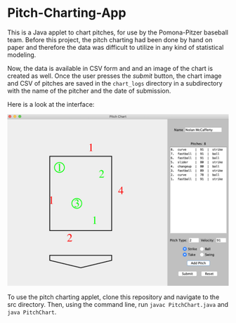 # Pitch-Charting-App

This is a Java applet to chart pitches, for use by the Pomona-Pitzer baseball team. Before this project, the pitch charting had been done by hand on paper and therefore the data was difficult to utilize in any kind of statistical modeling. 

Now, the data is available in CSV form and and an image of the chart is created as well. Once the user presses the *submit* button, the chart image and CSV of pitches are saved in the `chart_logs` directory in a subdirectory with the name of the pitcher and the date of submission. 

Here is a look at the interface:

![pitch charting applet](https://github.com/NolanJMcCafferty/Pitch-Charting-App/blob/master/pitchChart.png)

To use the pitch charting applet, clone this repository and navigate to the src directory. Then, using the command line, run ``javac PitchChart.java`` and ``java PitchChart``.
